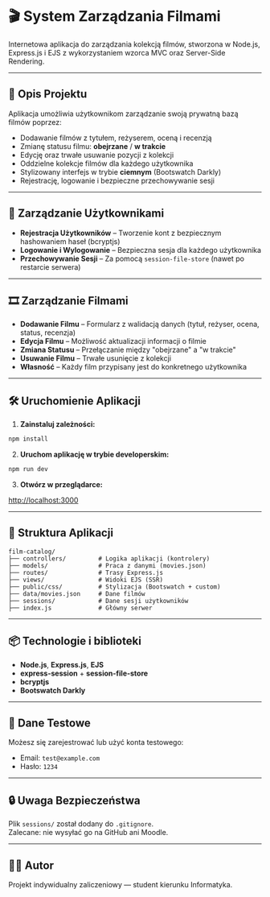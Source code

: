 # 🎬 System Zarządzania Filmami

Internetowa aplikacja do zarządzania kolekcją filmów, stworzona w Node.js, Express.js i EJS z wykorzystaniem wzorca MVC oraz Server-Side Rendering.

---

## 📖 Opis Projektu

Aplikacja umożliwia użytkownikom zarządzanie swoją prywatną bazą filmów poprzez:

- Dodawanie filmów z tytułem, reżyserem, oceną i recenzją
- Zmianę statusu filmu: **obejrzane** / **w trakcie**
- Edycję oraz trwałe usuwanie pozycji z kolekcji
- Oddzielne kolekcje filmów dla każdego użytkownika
- Stylizowany interfejs w trybie **ciemnym** (Bootswatch Darkly)
- Rejestrację, logowanie i bezpieczne przechowywanie sesji

---

## 👥 Zarządzanie Użytkownikami

- **Rejestracja Użytkowników** – Tworzenie kont z bezpiecznym hashowaniem haseł (bcryptjs)
- **Logowanie i Wylogowanie** – Bezpieczna sesja dla każdego użytkownika
- **Przechowywanie Sesji** – Za pomocą `session-file-store` (nawet po restarcie serwera)

---

## 🎞️ Zarządzanie Filmami

- **Dodawanie Filmu** – Formularz z walidacją danych (tytuł, reżyser, ocena, status, recenzja)
- **Edycja Filmu** – Możliwość aktualizacji informacji o filmie
- **Zmiana Statusu** – Przełączanie między "obejrzane" a "w trakcie"
- **Usuwanie Filmu** – Trwałe usunięcie z kolekcji
- **Własność** – Każdy film przypisany jest do konkretnego użytkownika

---

## 🛠️ Uruchomienie Aplikacji

1. **Zainstaluj zależności:**

```bash
npm install
```

2. **Uruchom aplikację w trybie developerskim:**

```bash
npm run dev
```

3. **Otwórz w przeglądarce:**

[http://localhost:3000](http://localhost:3000)

---

## 📂 Struktura Aplikacji

```
film-catalog/
├── controllers/         # Logika aplikacji (kontrolery)
├── models/              # Praca z danymi (movies.json)
├── routes/              # Trasy Express.js
├── views/               # Widoki EJS (SSR)
├── public/css/          # Stylizacja (Bootswatch + custom)
├── data/movies.json     # Dane filmów
├── sessions/            # Dane sesji użytkowników
├── index.js             # Główny serwer
```

---

## 📦 Technologie i biblioteki

- **Node.js**, **Express.js**, **EJS**
- **express-session** + **session-file-store**
- **bcryptjs**
- **Bootswatch Darkly**

---

## 🧪 Dane Testowe

Możesz się zarejestrować lub użyć konta testowego:

- Email: `test@example.com`
- Hasło: `1234`

---

## 🔒 Uwaga Bezpieczeństwa

Plik `sessions/` został dodany do `.gitignore`.  
Zalecane: nie wysyłać go na GitHub ani Moodle.

---

## 👨‍🎓 Autor

Projekt indywidualny zaliczeniowy — student kierunku Informatyka.
